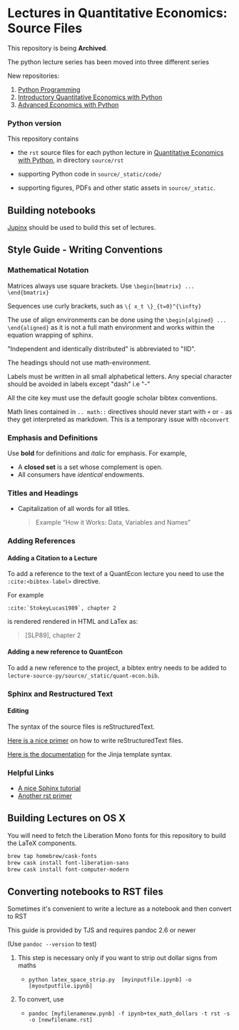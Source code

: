 
# Lectures in Quantitative Economics: Source Files

This repository is being **Archived**. 

The python lecture series has been moved into three different series

New repositories:

1. [Python Programming](https://github.com/QuantEcon/lecture-python-programming)
2. [Introductory Quantitative Economics with Python](https://github.com/QuantEcon/lecture-python-intro)
3. [Advanced Economics with Python](https://github.com/QuantEcon/lecture-python-advanced)

### Python version

This repository contains

* the `rst` source files for each python lecture in [Quantitative Economics with Python](https://lectures.quantecon.org/py/), in directory `source/rst`

* supporting Python code in `source/_static/code/`

* supporting figures, PDFs and other static assets in `source/_static`.

## Building notebooks

[Jupinx](https://jupinx.quantecon.org) should be used to build this set of lectures. 

## Style Guide - Writing Conventions

### Mathematical Notation

Matrices always use square brackets. Use `\begin{bmatrix} ... \end{bmatrix}`

Sequences use curly brackets, such as `\{ x_t \}_{t=0}^{\infty}`

The use of align environments can be done using the `\begin{algined} ... \end{aligned}` as it is not a full math environment and works within the equation wrapping of sphinx.

"Independent and identically distributed" is abbreviated to "IID".

The headings should not use math-environment.

Labels must be written in all small alphabetical letters. Any special character should be avoided in labels except "dash" i.e "-"

All the cite key must use the default google scholar bibtex conventions.

Math lines contained in `.. math::` directives should never start with `+` or `-` as they get interpreted as markdown. This is a temporary issue with `nbconvert`

### Emphasis and Definitions

Use **bold** for definitions and _italic_ for emphasis. For example,

* A **closed set** is a set whose complement is open.
* All consumers have _identical_ endowments.

### Titles and Headings
* Capitalization of all words for all titles.
  > Example “How it Works: Data, Variables and Names”

### Adding References
#### Adding a Citation to a Lecture

To add a reference to the text of a QuantEcon lecture you need to use the `:cite:<bibtex-label>` directive.

For example

```
:cite:`StokeyLucas1989`, chapter 2
```

is rendered rendered in HTML and LaTex as:

> [SLP89], chapter 2

#### Adding a new reference to QuantEcon

To add a new reference to the project, a bibtex entry needs to be added to `lecture-source-py/source/_static/quant-econ.bib`.

### Sphinx and Restructured Text

#### Editing
The syntax of the source files is reStructuredText.

[Here is a nice primer](http://sphinx-doc.org/rest.html) on how to write reStructuredText files.

[Here is the documentation](http://jinja.pocoo.org/docs/dev/) for the Jinja template syntax.

### Helpful Links
* [A nice Sphinx tutorial](http://sphinx-doc.org/tutorial.html)
* [Another rst primer](http://docutils.sourceforge.net/docs/user/rst/quickstart.html)


## Building Lectures on OS X

You will need to fetch the Liberation Mono fonts for this repository to build the LaTeX components. 

```bash
brew tap homebrew/cask-fonts
brew cask install font-liberation-sans
brew cask install font-computer-modern
```

## Converting notebooks to RST files

Sometimes it's convenient to write a lecture as a notebook and then convert to
RST

This guide is provided by TJS and requires pandoc 2.6 or newer

(Use `pandoc --version` to test)

1.  This step is necessary only if you want to strip out dollar signs from maths

    *  `python latex_space_strip.py  [myinputfile.ipynb] -o [myoutputfile.ipynb]`

2.  To convert, use

    *  `pandoc [myfilenamenew.pynb] -f ipynb+tex_math_dollars -t rst -s -o [newfilename.rst]`

